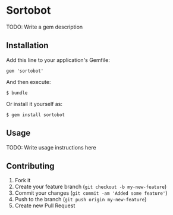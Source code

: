 # Sortobot

TODO: Write a gem description

## Installation

Add this line to your application's Gemfile:

    gem 'sortobot'

And then execute:

    $ bundle

Or install it yourself as:

    $ gem install sortobot

## Usage

TODO: Write usage instructions here

## Contributing

1. Fork it
2. Create your feature branch (`git checkout -b my-new-feature`)
3. Commit your changes (`git commit -am 'Added some feature'`)
4. Push to the branch (`git push origin my-new-feature`)
5. Create new Pull Request
